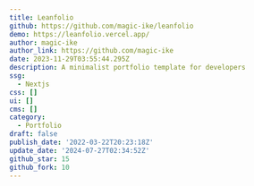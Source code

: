 ```yaml
---
title: Leanfolio
github: https://github.com/magic-ike/leanfolio
demo: https://leanfolio.vercel.app/
author: magic-ike
author_link: https://github.com/magic-ike
date: 2023-11-29T03:55:44.295Z
description: A minimalist portfolio template for developers
ssg:
  - Nextjs
css: []
ui: []
cms: []
category:
  - Portfolio
draft: false
publish_date: '2022-03-22T20:23:18Z'
update_date: '2024-07-27T02:34:52Z'
github_star: 15
github_fork: 10
---
```

